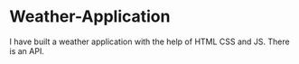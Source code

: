# Weather-Application
I have built a weather application with the help of HTML CSS and JS. There is an API.
